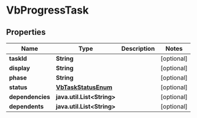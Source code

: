 
# VbProgressTask

## Properties
Name | Type | Description | Notes
------------ | ------------- | ------------- | -------------
**taskId** | **String** |  |  [optional]
**display** | **String** |  |  [optional]
**phase** | **String** |  |  [optional]
**status** | [**VbTaskStatusEnum**](VbTaskStatusEnum.md) |  |  [optional]
**dependencies** | **java.util.List&lt;String&gt;** |  |  [optional]
**dependents** | **java.util.List&lt;String&gt;** |  |  [optional]



